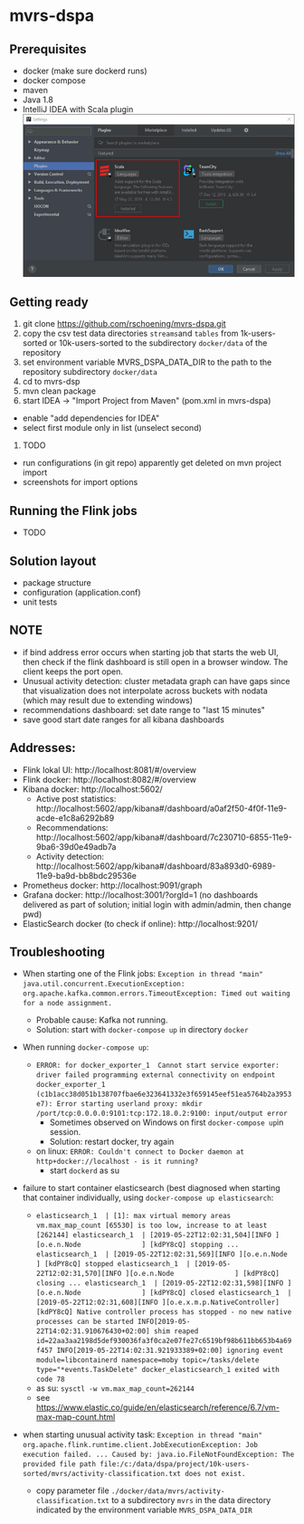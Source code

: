 # mvrs-dspa

## Prerequisites
* docker (make sure dockerd runs)
* docker compose
* maven
* Java 1.8
* IntelliJ IDEA with Scala plugin
![scala plugin](https://github.com/rschoening/mvrs-dspa/blob/master/doc/images/intellij-scala-plugin.png "Scala plugin")

## Getting ready
1. git clone https://github.com/rschoening/mvrs-dspa.git
1. copy the csv test data directories `streams`and `tables` from 1k-users-sorted or 10k-users-sorted to the subdirectory `docker/data` of the repository
1. set environment variable MVRS_DSPA_DATA_DIR to the path to the repository subdirectory `docker/data`
1. cd to mvrs-dsp
1. mvn clean package
1. start IDEA -> "Import Project from Maven" (pom.xml in mvrs-dspa)
  * enable "add dependencies for IDEA"
  * select first module only in list (unselect second)
1. TODO
  * run configurations (in git repo) apparently get deleted on mvn project import
  * screenshots for import options

## Running the Flink jobs
* TODO

## Solution layout
* package structure
* configuration (application.conf)
* unit tests

## NOTE
* if bind address error occurs when starting job that starts the web UI, then check if the flink dashboard is still open in a browser window. The client keeps the port open. 
* Unusual activity detection: cluster metadata graph can have gaps since that visualization does not interpolate across buckets with nodata (which may result due to extending windows)
* recommendations dashboard: set date range to "last 15 minutes"
* save good start date ranges for all kibana dashboards

## Addresses:
* Flink lokal UI: http://localhost:8081/#/overview
* Flink docker: http://localhost:8082/#/overview
* Kibana docker: http://localhost:5602/
  * Active post statistics: http://localhost:5602/app/kibana#/dashboard/a0af2f50-4f0f-11e9-acde-e1c8a6292b89
  * Recommendations: http://localhost:5602/app/kibana#/dashboard/7c230710-6855-11e9-9ba6-39d0e49adb7a
  * Activity detection: http://localhost:5602/app/kibana#/dashboard/83a893d0-6989-11e9-ba9d-bb8bdc29536e
* Prometheus docker: http://localhost:9091/graph
* Grafana docker: http://localhost:3001/?orgId=1 (no dashboards delivered as part of solution; initial login with admin/admin, then change pwd)
* ElasticSearch docker (to check if online): http://localhost:9201/

## Troubleshooting
* When starting one of the Flink jobs: `Exception in thread "main" java.util.concurrent.ExecutionException: org.apache.kafka.common.errors.TimeoutException: Timed out waiting for a node assignment.`
  * Probable cause: Kafka not running.
  * Solution: start with `docker-compose up` in directory `docker`
* When running `docker-compose up`:
  * `ERROR: for docker_exporter_1  Cannot start service exporter: driver failed programming external connectivity on endpoint docker_exporter_1 (c1b1acc38d051b138707fbae6e323641332e3f659145eef51ea5764b2a3953e7): Error starting userland proxy: mkdir /port/tcp:0.0.0.0:9101:tcp:172.18.0.2:9100: input/output error`
    * Sometimes observed on Windows on first `docker-compose up`in session.
    * Solution: restart docker, try again
  * on linux: `ERROR: Couldn't connect to Docker daemon at http+docker://localhost - is it running?`
    * start `dockerd` as su
* failure to start container elasticsearch (best diagnosed when starting that container individually, using 
`docker-compose up elasticsearch`: 
  * `elasticsearch_1  | [1]: max virtual memory areas vm.max_map_count [65530] is too low, increase to at least [262144]
elasticsearch_1  | [2019-05-22T12:02:31,504][INFO ][o.e.n.Node               ] [kdPY8cQ] stopping ...
elasticsearch_1  | [2019-05-22T12:02:31,569][INFO ][o.e.n.Node               ] [kdPY8cQ] stopped
elasticsearch_1  | [2019-05-22T12:02:31,570][INFO ][o.e.n.Node               ] [kdPY8cQ] closing ...
elasticsearch_1  | [2019-05-22T12:02:31,598][INFO ][o.e.n.Node               ] [kdPY8cQ] closed
elasticsearch_1  | [2019-05-22T12:02:31,608][INFO ][o.e.x.m.p.NativeController] [kdPY8cQ] Native controller process has stopped - no new native processes can be started
INFO[2019-05-22T14:02:31.910676430+02:00] shim reaped                                   id=22aa3aa2198d5def930036fa3f0ca2e07fe27c6519bf98b611bb653b4a69f457
INFO[2019-05-22T14:02:31.921933389+02:00] ignoring event                                module=libcontainerd namespace=moby topic=/tasks/delete type="*events.TaskDelete"
docker_elasticsearch_1 exited with code 78`
  * as su: `sysctl -w vm.max_map_count=262144`
  * see https://www.elastic.co/guide/en/elasticsearch/reference/6.7/vm-max-map-count.html

* when starting unusual activity task: `Exception in thread "main" org.apache.flink.runtime.client.JobExecutionException: Job execution failed. ... Caused by: java.io.FileNotFoundException: The provided file path file:/c:/data/dspa/project/10k-users-sorted/mvrs/activity-classification.txt does not exist.`
  * copy parameter file `./docker/data/mvrs/activity-classification.txt` to a subdirectory `mvrs` in the data directory indicated by the environment variable `MVRS_DSPA_DATA_DIR`
